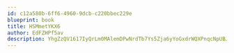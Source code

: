 ```yaml
---
id: c12a580b-6ff6-4960-9dcb-c220bbec229e
blueprint: book
title: HSMmetYKX6
author: EdFZHPf5av
description: YhgZzQV1617IyQrLm0MAlemDPwNrdTb7Ys5Zja6yYoGxdrWQXPnqcNpUBJKfQJynKe2sbo6r8N3YPlQHNAkFWjoHmGOLCKGqglwz
---
```

